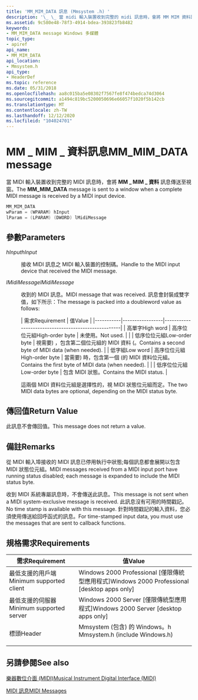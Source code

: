 ```yaml
---
title: 'MM_MIM_DATA 訊息 (Mmsystem .h) '
description: '\_ \_ 當 midi 輸入裝置收到完整的 midi 訊息時，會將 MM MIM 資料訊息傳送至視窗。'
ms.assetid: 9c580e48-78f3-4914-bdea-393823fb8482
keywords:
- MM_MIM_DATA message Windows 多媒體
topic_type:
- apiref
api_name:
- MM_MIM_DATA
api_location:
- Mmsystem.h
api_type:
- HeaderDef
ms.topic: reference
ms.date: 05/31/2018
ms.openlocfilehash: aa8c015ba5e08302f7567fe8f474bedca74d3064
ms.sourcegitcommit: a1494c819bc5200050696e66057f1020f5b142cb
ms.translationtype: MT
ms.contentlocale: zh-TW
ms.lasthandoff: 12/12/2020
ms.locfileid: "104024701"
---
```

# <a name="mm_mim_data-message"></a><span data-ttu-id="04433-104">MM \_ MIM \_ 資料訊息</span><span class="sxs-lookup"><span data-stu-id="04433-104">MM\_MIM\_DATA message</span></span>

<span data-ttu-id="04433-105">當 MIDI 輸入裝置收到完整的 MIDI 訊息時，會將 **MM \_ MIM \_ 資料** 訊息傳送至視窗。</span><span class="sxs-lookup"><span data-stu-id="04433-105">The **MM\_MIM\_DATA** message is sent to a window when a complete MIDI message is received by a MIDI input device.</span></span>


```C++
MM_MIM_DATA 
wParam = (WPARAM) hInput 
lParam = (LPARAM) (DWORD) lMidiMessage 
```



## <a name="parameters"></a><span data-ttu-id="04433-106">參數</span><span class="sxs-lookup"><span data-stu-id="04433-106">Parameters</span></span>

<dl> <dt>

<span data-ttu-id="04433-107"><span id="hInput"></span><span id="hinput"></span><span id="HINPUT"></span>*hInput*</span><span class="sxs-lookup"><span data-stu-id="04433-107"><span id="hInput"></span><span id="hinput"></span><span id="HINPUT"></span>*hInput*</span></span>
</dt> <dd>

<span data-ttu-id="04433-108">接收 MIDI 訊息之 MIDI 輸入裝置的控制碼。</span><span class="sxs-lookup"><span data-stu-id="04433-108">Handle to the MIDI input device that received the MIDI message.</span></span>

</dd> <dt>

<span data-ttu-id="04433-109"><span id="lMidiMessage"></span><span id="lmidimessage"></span><span id="LMIDIMESSAGE"></span>*lMidiMessage*</span><span class="sxs-lookup"><span data-stu-id="04433-109"><span id="lMidiMessage"></span><span id="lmidimessage"></span><span id="LMIDIMESSAGE"></span>*lMidiMessage*</span></span>
</dt> <dd>

<span data-ttu-id="04433-110">收到的 MIDI 訊息。</span><span class="sxs-lookup"><span data-stu-id="04433-110">MIDI message that was received.</span></span> <span data-ttu-id="04433-111">訊息會封裝成雙字值，如下所示：</span><span class="sxs-lookup"><span data-stu-id="04433-111">The message is packed into a doubleword value as follows:</span></span>



| <span data-ttu-id="04433-112">需求</span><span class="sxs-lookup"><span data-stu-id="04433-112">Requirement</span></span> | <span data-ttu-id="04433-113">值</span><span class="sxs-lookup"><span data-stu-id="04433-113">Value</span></span> |
|-----------|-----------------|-----------------------------------------------------|
| <span data-ttu-id="04433-114">高單字</span><span class="sxs-lookup"><span data-stu-id="04433-114">High word</span></span> | <span data-ttu-id="04433-115">高序位位元組</span><span class="sxs-lookup"><span data-stu-id="04433-115">High-order byte</span></span> | <span data-ttu-id="04433-116">未使用。</span><span class="sxs-lookup"><span data-stu-id="04433-116">Not used.</span></span>                                           |
|           | <span data-ttu-id="04433-117">低序位位元組</span><span class="sxs-lookup"><span data-stu-id="04433-117">Low-order byte</span></span>  | <span data-ttu-id="04433-118">視需要) ，包含第二個位元組的 MIDI 資料 (。</span><span class="sxs-lookup"><span data-stu-id="04433-118">Contains a second byte of MIDI data (when needed).</span></span>  |
| <span data-ttu-id="04433-119">低字組</span><span class="sxs-lookup"><span data-stu-id="04433-119">Low word</span></span>  | <span data-ttu-id="04433-120">高序位位元組</span><span class="sxs-lookup"><span data-stu-id="04433-120">High-order byte</span></span> | <span data-ttu-id="04433-121">當需要) 時，包含第一個 (的 MIDI 資料位元組。</span><span class="sxs-lookup"><span data-stu-id="04433-121">Contains the first byte of MIDI data (when needed).</span></span> |
|           | <span data-ttu-id="04433-122">低序位位元組</span><span class="sxs-lookup"><span data-stu-id="04433-122">Low-order byte</span></span>  | <span data-ttu-id="04433-123">包含 MIDI 狀態。</span><span class="sxs-lookup"><span data-stu-id="04433-123">Contains the MIDI status.</span></span>                           |



 

<span data-ttu-id="04433-124">這兩個 MIDI 資料位元組是選擇性的，視 MIDI 狀態位元組而定。</span><span class="sxs-lookup"><span data-stu-id="04433-124">The two MIDI data bytes are optional, depending on the MIDI status byte.</span></span>

</dd> </dl>

## <a name="return-value"></a><span data-ttu-id="04433-125">傳回值</span><span class="sxs-lookup"><span data-stu-id="04433-125">Return Value</span></span>

<span data-ttu-id="04433-126">此訊息不會傳回值。</span><span class="sxs-lookup"><span data-stu-id="04433-126">This message does not return a value.</span></span>

## <a name="remarks"></a><span data-ttu-id="04433-127">備註</span><span class="sxs-lookup"><span data-stu-id="04433-127">Remarks</span></span>

<span data-ttu-id="04433-128">從 MIDI 輸入埠接收的 MIDI 訊息已停用執行中狀態;每個訊息都會展開以包含 MIDI 狀態位元組。</span><span class="sxs-lookup"><span data-stu-id="04433-128">MIDI messages received from a MIDI input port have running status disabled; each message is expanded to include the MIDI status byte.</span></span>

<span data-ttu-id="04433-129">收到 MIDI 系統專屬訊息時，不會傳送此訊息。</span><span class="sxs-lookup"><span data-stu-id="04433-129">This message is not sent when a MIDI system-exclusive message is received.</span></span> <span data-ttu-id="04433-130">此訊息沒有可用的時間戳記。</span><span class="sxs-lookup"><span data-stu-id="04433-130">No time stamp is available with this message.</span></span> <span data-ttu-id="04433-131">針對時間戳記的輸入資料，您必須使用傳送給回呼函式的訊息。</span><span class="sxs-lookup"><span data-stu-id="04433-131">For time-stamped input data, you must use the messages that are sent to callback functions.</span></span>

## <a name="requirements"></a><span data-ttu-id="04433-132">規格需求</span><span class="sxs-lookup"><span data-stu-id="04433-132">Requirements</span></span>



| <span data-ttu-id="04433-133">需求</span><span class="sxs-lookup"><span data-stu-id="04433-133">Requirement</span></span> | <span data-ttu-id="04433-134">值</span><span class="sxs-lookup"><span data-stu-id="04433-134">Value</span></span> |
|-------------------------------------|-----------------------------------------------------------------------------------------------------------|
| <span data-ttu-id="04433-135">最低支援的用戶端</span><span class="sxs-lookup"><span data-stu-id="04433-135">Minimum supported client</span></span><br/> | <span data-ttu-id="04433-136">Windows 2000 Professional \[僅限傳統型應用程式\]</span><span class="sxs-lookup"><span data-stu-id="04433-136">Windows 2000 Professional \[desktop apps only\]</span></span><br/>                                                |
| <span data-ttu-id="04433-137">最低支援的伺服器</span><span class="sxs-lookup"><span data-stu-id="04433-137">Minimum supported server</span></span><br/> | <span data-ttu-id="04433-138">Windows 2000 Server \[僅限傳統型應用程式\]</span><span class="sxs-lookup"><span data-stu-id="04433-138">Windows 2000 Server \[desktop apps only\]</span></span><br/>                                                      |
| <span data-ttu-id="04433-139">標頭</span><span class="sxs-lookup"><span data-stu-id="04433-139">Header</span></span><br/>                   | <dl> <span data-ttu-id="04433-140"><dt>Mmsystem (包含) 的 Windows。h </dt></span><span class="sxs-lookup"><span data-stu-id="04433-140"><dt>Mmsystem.h (include Windows.h)</dt></span></span> </dl> |



## <a name="see-also"></a><span data-ttu-id="04433-141">另請參閱</span><span class="sxs-lookup"><span data-stu-id="04433-141">See also</span></span>

<dl> <dt>

[<span data-ttu-id="04433-142">樂器數位介面 (MIDI)</span><span class="sxs-lookup"><span data-stu-id="04433-142">Musical Instrument Digital Interface (MIDI)</span></span>](musical-instrument-digital-interface--midi.md)
</dt> <dt>

[<span data-ttu-id="04433-143">MIDI 訊息</span><span class="sxs-lookup"><span data-stu-id="04433-143">MIDI Messages</span></span>](midi-messages.md)
</dt> </dl>

 

 






